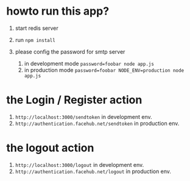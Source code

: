 howto run this app?
===================

1. start redis server
2. run `npm install`

3. please config the password for smtp server
    1. in development mode
    `password=foobar node app.js` 
    2. in production mode
    `password=foobar NODE_ENV=production node app.js` 


the Login / Register action 
===========================
1. `http://localhost:3000/sendtoken` in development env.
2. `http://authentication.facehub.net/sendtoken` in production env.


the logout action
======================
1. `http://localhost:3000/logout` in development env.
2. `http://authentication.facehub.net/logout` in production env.
